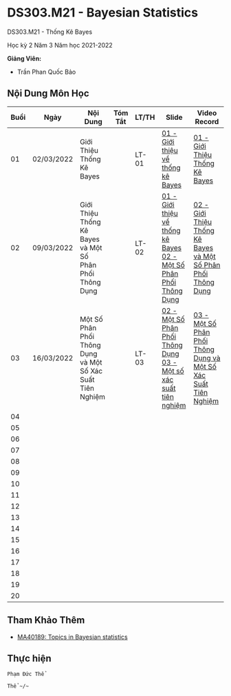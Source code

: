 # DS303.M21 - Bayesian Statistics

DS303.M21 - Thống Kê Bayes

Học kỳ 2 Năm 3 Năm học 2021-2022 

**Giảng Viên:** 
- Trần Phan Quốc Bảo

## Nội Dung Môn Học

| Buổi | Ngày | Nội Dung | Tóm Tắt | LT/TH | Slide | Video Record |
| ----- | ----- | ----- | ----- | ----- | ----- | ----- |
| 01 | 02/03/2022 | Giới Thiệu Thống Kê Bayes |  | LT-01 | [01 - Giới thiệu về thống kê Bayes](https://github.com/PhamThe-KHDL/DS303.M21-Bayesian-Statistics/blob/main/L%C3%9D%20THUY%E1%BA%BET/01%20-%20Gi%E1%BB%9Bi%20thi%E1%BB%87u%20v%E1%BB%81%20th%E1%BB%91ng%20k%C3%AA%20Bayes.pdf) | [01 - Giới Thiệu Thống Kê Bayes](https://youtu.be/gzgSwGi6uYY) |
| 02 | 09/03/2022 | Giới Thiệu Thống Kê Bayes và Một Số Phân Phối Thông Dụng |  | LT-02 | [01 - Giới thiệu về thống kê Bayes](https://github.com/PhamThe-KHDL/DS303.M21-Bayesian-Statistics/blob/main/L%C3%9D%20THUY%E1%BA%BET/01%20-%20Gi%E1%BB%9Bi%20thi%E1%BB%87u%20v%E1%BB%81%20th%E1%BB%91ng%20k%C3%AA%20Bayes.pdf) <br/> [02 - Một Số Phân Phối Thông Dụng](https://github.com/PhamThe-KHDL/DS303.M21-Bayesian-Statistics/blob/main/L%C3%9D%20THUY%E1%BA%BET/02%20-%20M%E1%BB%99t%20s%E1%BB%91%20ph%C3%A2n%20ph%E1%BB%91i%20th%C3%B4ng%20d%E1%BB%A5ng.pdf) | [02 - Giới Thiệu Thống Kê Bayes và Một Số Phân Phối Thông Dụng](https://youtu.be/-Kg1WK8zoxU) |
| 03 | 16/03/2022 | Một Số Phân Phối Thông Dụng và Một Số Xác Suất Tiên Nghiệm |  | LT-03 | [02 - Một Số Phân Phối Thông Dụng](https://github.com/PhamThe-KHDL/DS303.M21-Bayesian-Statistics/blob/main/L%C3%9D%20THUY%E1%BA%BET/02%20-%20M%E1%BB%99t%20s%E1%BB%91%20ph%C3%A2n%20ph%E1%BB%91i%20th%C3%B4ng%20d%E1%BB%A5ng.pdf) <br/> [03 - Một số xác suất tiên nghiệm](https://github.com/PhamThe-KHDL/DS303.M21-Bayesian-Statistics/blob/main/L%C3%9D%20THUY%E1%BA%BET/03%20-%20M%E1%BB%99t%20s%E1%BB%91%20x%C3%A1c%20su%E1%BA%A5t%20ti%C3%AAn%20nghi%E1%BB%87m.pdf) | [03 - Một Số Phân Phối Thông Dụng và Một Số Xác Suất Tiên Nghiệm](https://youtu.be/SBq6dPxSJU4) |
| 04 |  |  |  |  |  |  |
| 05 |  |  |  |  |  |  |
| 06 |  |  |  |  |  |  |
| 07 |  |  |  |  |  |  |
| 08 |  |  |  |  |  |  |
| 09 |  |  |  |  |  |  |
| 10 |  |  |  |  |  |  |
| 11 |  |  |  |  |  |  |
| 12 |  |  |  |  |  |  |
| 13 |  |  |  |  |  |  |
| 14 |  |  |  |  |  |  |
| 15 |  |  |  |  |  |  |
| 16 |  |  |  |  |  |  |
| 17 |  |  |  |  |  |  |
| 18 |  |  |  |  |  |  |
| 19 |  |  |  |  |  |  |
| 20 |  |  |  |  |  |  |



## Tham Khảo Thêm

- [MA40189: Topics in Bayesian statistics](https://people.bath.ac.uk/masss/ma40189.html)




## Thực hiện

```
Phạm Đức Thể

Thể ~/~
```




